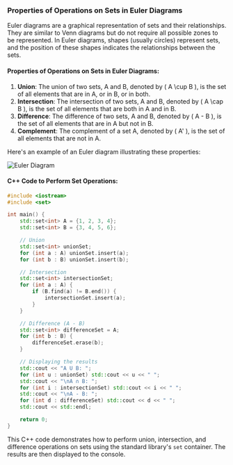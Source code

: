 ### Properties of Operations on Sets in Euler Diagrams

Euler diagrams are a graphical representation of sets and their relationships. They are similar to Venn diagrams but do not require all possible zones to be represented. In Euler diagrams, shapes (usually circles) represent sets, and the position of these shapes indicates the relationships between the sets.

#### Properties of Operations on Sets in Euler Diagrams:

1. **Union**: The union of two sets, A and B, denoted by \( A \cup B \), is the set of all elements that are in A, or in B, or in both.
2. **Intersection**: The intersection of two sets, A and B, denoted by \( A \cap B \), is the set of all elements that are both in A and in B.
3. **Difference**: The difference of two sets, A and B, denoted by \( A - B \), is the set of all elements that are in A but not in B.
4. **Complement**: The complement of a set A, denoted by \( A' \), is the set of all elements that are not in A.

Here's an example of an Euler diagram illustrating these properties:

![Euler Diagram](https://showme.redstarplugin.com/d/d:OQzg7Rq5)

#### C++ Code to Perform Set Operations:

```cpp
#include <iostream>
#include <set>

int main() {
    std::set<int> A = {1, 2, 3, 4};
    std::set<int> B = {3, 4, 5, 6};

    // Union
    std::set<int> unionSet;
    for (int a : A) unionSet.insert(a);
    for (int b : B) unionSet.insert(b);

    // Intersection
    std::set<int> intersectionSet;
    for (int a : A) {
        if (B.find(a) != B.end()) {
            intersectionSet.insert(a);
        }
    }

    // Difference (A - B)
    std::set<int> differenceSet = A;
    for (int b : B) {
        differenceSet.erase(b);
    }

    // Displaying the results
    std::cout << "A U B: ";
    for (int u : unionSet) std::cout << u << " ";
    std::cout << "\nA ∩ B: ";
    for (int i : intersectionSet) std::cout << i << " ";
    std::cout << "\nA - B: ";
    for (int d : differenceSet) std::cout << d << " ";
    std::cout << std::endl;

    return 0;
}
```

This C++ code demonstrates how to perform union, intersection, and difference operations on sets using the standard library's `set` container. The results are then displayed to the console.
